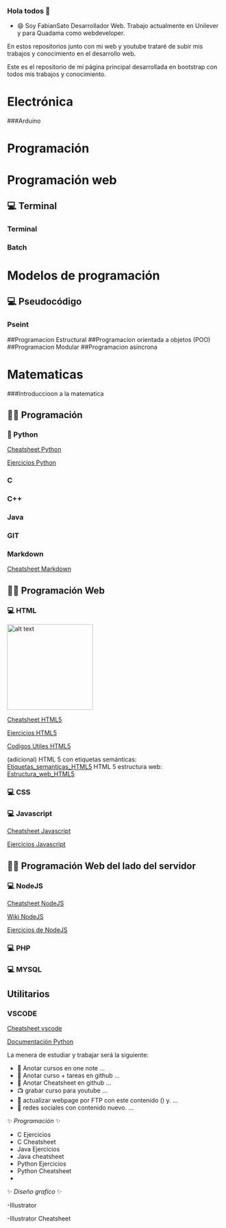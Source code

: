 ### Hola todos 👋

- 😄 Soy FabianSato Desarrollador Web. 
Trabajo actualmente en Unilever y para Quadama como webdeveloper.

En estos repositorios junto con mi web y youtube trataré de subir mis trabajos y conocimiento en el desarrollo web.

Este es el repositorio de mi página principal desarrollada en bootstrap con todos mis trabajos y conocimiento.




# **Electrónica**
###Arduino





# **Programación**

# **Programación web**


## 💻 **Terminal**
### Terminal
### Batch

# **Modelos de programación**
## 💻 **Pseudocódigo**
### Pseint
##Programacion Estructural
##Programacion orientada a objetos (POO)
##Programacion Modular
##Programacion asíncrona

# **Matematicas**
###Introduccioon a la matematica






## 👨‍💻 **Programación**


### 🐍 Python

[Cheatsheet Python](https://github.com/fabiansato/python-cheatsheet "Cheatsheet Python por fabiansato")

[Ejercicios Python](https://github.com/fabiansato/Python-Ejercicios "Ejercicios Python por fabiansato")



### C

### C++

### Java

### GIT
 


### Markdown
[Cheatsheet Markdown](https://github.com/fabiansato/Markdown-cheatsheet "Markdown Cheatsheet")



## 👨‍💻 **Programación Web**

### 💻 HTML
<img src="https://fabiansato.github.io/logos/html5.png" alt="alt text" width="200"/>


[Cheatsheet HTML5](https://github.com/fabiansato/html5-cheatsheet "Cheatsheet de HTML5 por fabiansato")

[Ejercicios HTML5](https://github.com/fabiansato/javascript-ejercicios "Ejercicios de HTML5 por fabiansato")

[Codigos Utiles HTML5](https://github.com/fabiansato/html5-coolcodes "Códigos útiles de HTML5 por fabiansato")

(adicional)
HTML 5 con etiquetas semánticas:
[Etiquetas_semanticas_HTML5](https://github.com/fabiansato/html-etiquetas-semanticas "Html con etiquetas semanticas agregadas de HTML5 por fabiansato")
HTML 5 estructura web:
[Estructura_web_HTML5](https://github.com/fabiansato/html-estructuraweb "Estructura basica web para trabajar con HTML5 por fabiansato")


### 💻 CSS

### 💻 Javascript 

[Cheatsheet Javascript](https://github.com/fabiansato/javascript-cheatsheet "Cheatsheet Python por fabiansato")

[Ejercicios Javascript](https://github.com/fabiansato/javascript-ejercicios "Ejercicios Javascript por fabiansato")


## 👨‍💻 **Programación Web del lado del servidor**



### 💻 NodeJS
[Cheatsheet NodeJS](https://github.com/fabiansato/nodeJS-cheatsheet "Cheatsheet de NodeJS por FabianSato")

[Wiki NodeJS](https://github.com/fabiansato/nodeJS-cheatsheet/wiki/_new "Wiki completo de NodeJS por FabianSato")

[Ejercicios de NodeJS](https://github.com/fabiansato/nodejs-ejercicios "Ejercicios NodeJS por FabianSato")

### 💻 PHP
### 💻 MYSQL




## Utilitarios
### VSCODE
[Cheatsheet vscode](https://github.com/fabiansato/VScode-Cheatsheet "Cheatsheet VSCODE por fabiansato")


[Documentación Python](https://github.com/fabiansato/python-cheatsheet/wiki "Documentación Python")

La menera de estudiar y trabajar será la siguiente:
- 📓 Anotar cursos en one note ...
- 📖 Anotar curso + tareas en github ...
- 📝 Anotar Cheatsheet en github ...
- 📺 grabar curso para youtube ...
- 📰 actualizar webpage por FTP con este contenido () y. ...
- 📲 redes sociales con contenido nuevo. ...

 ✨ _Programación_ ✨ 
 - C Ejercicios 
 - C Cheatsheet 
 - Java Ejercicios 
 - Java cheatsheet 
 - Python Ejercicios
 - Python Cheatsheet
 -
  ✨ _Diseño grafico_ ✨ 
  
  -Illustrator
 
  -Illustrator Cheatsheet
  
